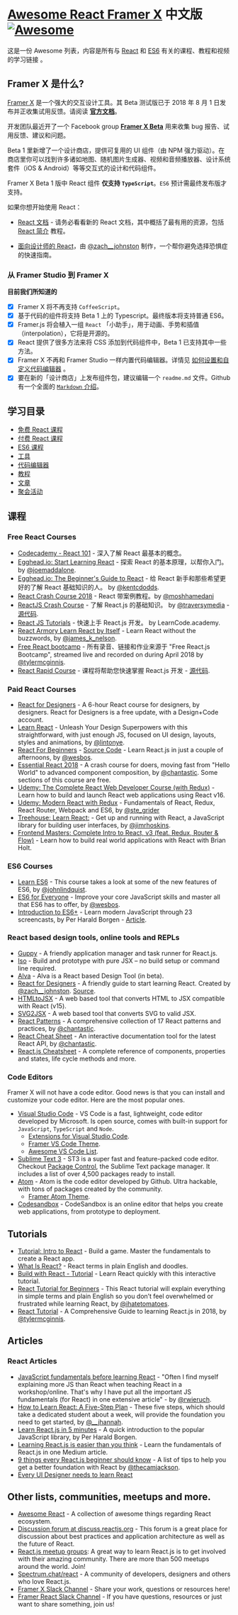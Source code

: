 # [Awesome React Framer X](https://github.com/davo/awesome-react-framer-x) 中文版 [![Awesome](https://awesome.re/badge-flat.svg)](https://awesome.re)

这是一份 Awesome 列表，内容是所有与 [React](https://reactjs.org/) 和 [ES6](https://tc39.github.io/ecma262/) 有关的课程、教程和视频的学习链接 。

## Framer X 是什么?

[Framer X](https://framer.com/x) 是一个强大的交互设计工具。其 Beta 测试版已于 2018 年 8 月 1 日发布并正收集试用反馈。请阅读 **[官方文档](https://framer.gitbook.io/framer/)**。

开发团队最近开了一个 Facebook group **[Framer X Beta](https://www.facebook.com/groups/framer.x.feedback/)** 用来收集 bug 报告、试用反馈、建议和问题。

Beta 1 里新增了一个设计商店，提供可复用的 UI 组件（由 NPM 强力驱动）。在商店里你可以找到许多诸如地图、随机图片生成器、视频和音频播放器、设计系统套件（iOS & Android）等等交互式的设计和代码组件。

Framer X Beta 1 版中 React 组件 **仅支持 `TypeScript`**。`ES6` 预计需最终发布版才支持。

如果你想开始使用 React：

-   [React 文档](https://reactjs.org/docs/getting-started.html) - 请务必看看新的 React 文档，其中概括了最有用的资源，包括 [React 简介](https://reactjs.org/tutorial/tutorial.html) 教程。

-   [面向设计师的 React](http://reactfordesigners.com/)，由 [@zach\_\_johnston](https://twitter.com/zach__johnston) 制作，一个帮你避免选择恐惧症的快速指南。

### 从 Framer Studio 到 Framer X

<b>目前我们所知道的</b>
-   [x] Framer X 将不再支持 `CoffeeScript`。
-   [x] 基于代码的组件将支持 Beta 1 上的 Typescript。最终版本将支持普通 ES6。
-   [x] Framer.js 将会植入一组 `React` 「小助手」，用于动画、手势和插值（interpolation），它将是开源的。
-   [x] React 提供了很多方法来将 CSS 添加到代码组件中，Beta 1 已支持其中一些方法。
-   [x] Framer X 不再和 Framer Studio 一样内置代码编辑器。详情见 [如何设置和自定义代码编辑器](https://github.com/framer/FramerXDocs/tree/688689a9ac4f47d06eb9e17a32bb7aab6666eca4/application#setup-and-workflow) 。
-   [x] 要在新的「设计商店」上发布组件包，建议编辑一个 `readme.md` 文件。Github 有一个全面的 [ `Markdown` 介绍](https://guides.github.com/features/mastering-markdown/)。

## 学习目录

-   [免费 React 课程](#free-react-courses)
-   [付费 React 课程](#paid-react-courses)
-   [ES6 课程](#es6-courses)
-   [工具](#react-based-design-tools-online-tools-and-repls)
-   [代码编辑器](#code-editors)
-   [教程](#tutorials)
-   [文章](#articles)
-   [聚会活动](#other-lists-communities-meetups-and-more)


## 课程

### Free React Courses

-   [Codecademy - React 101](https://www.codecademy.com/learn/react-101) - 深入了解 React 最基本的概念。
-   [Egghead.io: Start Learning React](https://egghead.io/courses/start-learning-react) - 探索 React 的基本原理，以帮你入门。 by [@joemaddalone](https://twitter.com/joemaddalone).
-   [Egghead.io: The Beginner's Guide to React](https://egghead.io/courses/the-beginner-s-guide-to-react) - 给 React 新手和那些希望更好的了解 React 基础知识的人。 by [@kentcdodds](https://twitter.com/kentcdodds).
-   [React Crash Course 2018](https://www.youtube.com/watch?v=Ke90Tje7VS0) - React 带案例教程。by [@moshhamedani](http://www.twitter.com/moshhamedani)
-   [ReactJS Crash Course](https://youtu.be/A71aqufiNtQ) - 了解 React.js 的基础知识。 by [@traversymedia](https://twitter.com/traversymedia) - [源代码](https://github.com/bradtraversy/projectmanager).
-   [React JS Tutorials](https://www.youtube.com/playlist?list=PLoYCgNOIyGABj2GQSlDRjgvXtqfDxKm5b) - 快速上手 React.js 开发。 by LearnCode.academy.
-   [React Armory Learn React by Itself](https://reactarmory.com/guides/learn-react-by-itself) - Learn React without the buzzwords, by [@james_k_nelson](https://twitter.com/james_k_nelson).
-   [Free React bootcamp](https://tylermcginnis.com/free-react-bootcamp/) - 所有录音、链接和作业来源于 "Free React.js Bootcamp", streamed live and recorded on during April 2018 by [@tylermcginnis](https://twitter.com/tylermcginnis).
-   [React Rapid Course](https://www.youtube.com/watch?v=MhkGQAoc7bc&list=PLoYCgNOIyGABj2GQSlDRjgvXtqfDxKm5b) - 课程将帮助您快速掌握 React.js 开发 - [源代码](https://github.com/learncodeacademy/react-js-tutorials).

### Paid React Courses

-   [React for Designers](https://designcode.io/react) - A 6-hour React course for designers, by designers. React for Designers is a free update, with a Design+Code account.
-   [Learn React](https://learnreact.design/) - Unleash Your Design Superpowers with this straightforward, with just enough JS, focused on UI design, layouts, styles and animations, by [@lintonye](https://twitter.com/lintonye).
-   [React For Beginners](https://reactforbeginners.com/) - [Source Code](https://github.com/wesbos/React-For-Beginners-Starter-Files) - Learn React.js in just a couple of afternoons, by [@wesbos](https://twitter.com/wesbos).
-   [Essential React 2018](https://learnreact.com/lessons/2018-essential-react-1-overview) - A crash course for doers, moving fast from "Hello World" to advanced component composition, by [@chantastic](https://twitter.com/chantastic). Some sections of this course are free.
-   [Udemy: The Complete React Web Developer Course (with Redux)](https://www.udemy.com/react-2nd-edition/) - Learn how to build and launch React web applications using React v16.
-   [Udemy: Modern React with Redux](https://www.udemy.com/react-redux/) - Fundamentals of React, Redux, React Router, Webpack and ES6, by [@ste_grider](https://twitter.com/ste_grider)
-   [Treehouse: Learn React:](https://teamtreehouse.com/tracks/learn-react) - Get up and running with React, a JavaScript library for building user interfaces, by [@jimrhoskins](https://twitter.com/jimrhoskins).
-   [Frontend Masters: Complete Intro to React, v3 (feat. Redux, Router & Flow)](https://frontendmasters.com/courses/react/) - Learn how to build real world applications with React with Brian Holt.

### ES6 Courses

-   [Learn ES6](https://egghead.io/courses/learn-es6-ecmascript-2015) - This course takes a look at some of the new features of ES6, by [@johnlindquist](https://twitter.com/johnlindquist).
-   [ES6 for Everyone](https://es6.io/) - Improve your core JavaScript skills and master all that ES6 has to offer, by [@wesbos](https://twitter.com/wesbos).
-   [Introduction to ES6+](https://scrimba.com/g/gintrotoes6) - Learn modern JavaScript through 23 screencasts, by Per Harald Borgen - [Article](https://medium.freecodecamp.org/want-to-learn-es6-take-this-free-23-part-course-and-become-a-javascript-ninja-55002db1ff74).

### React based design tools, online tools and REPLs

-   [Guppy](https://github.com/joshwcomeau/guppy) - A friendly application manager and task runner for React.js.
-   [Iso](https://compositor.io/iso/) - Build and prototype with pure JSX – no build setup or command line required.
-   [Alva](https://github.com/meetalva/alva) - Alva is a React based Design Tool (in beta).
-   [React for Designers](http://reactfordesigners.com/) - A friendly guide to start learning React. Created by [@zach\_\_johnston](https://twitter.com/zach__johnston). [Source](https://github.com/zachj0hnston/reactfordesignersdotcom).
-   [HTMLtoJSX](https://magic.reactjs.net/htmltojsx.htm) - A web based tool that converts HTML to JSX compatible with React (v15).
-   [SVG2JSX](https://svg2jsx.herokuapp.com/) - A web based tool that converts SVG to valid JSX.
-   [React Patterns](https://reactpatterns.com/) - A comprehensive collection of 17 React patterns and practices, by [@chantastic](https://twitter.com/chantastic).
-   [React Cheat Sheet](https://reactcheatsheet.com/) - An interactive documentation tool for the latest React API, by [@chantastic](https://twitter.com/chantastic).
-   [React.js Cheatsheet](https://devhints.io/react) - A complete reference of components, properties and states, life cycle methods and more.

### Code Editors

Framer X will not have a code editor. Good news is that you can install and customize your code editor. Here are the most popular ones.

-   [Visual Studio Code](https://code.visualstudio.com/download) - VS Code is a fast, lightweight, code editor developed by Microsoft. Is open source, comes with built-in support for `JavaScript`, `TypeScript` and `Node`.
    -   [Extensions for Visual Studio Code](https://marketplace.visualstudio.com/search?term=React&target=VSCode&category=All%20categories&sortBy=Relevance).
    -   [Framer VS Code Theme](https://github.com/framer/syntax-vsc).
    -   [Awesome VS Code List](https://github.com/viatsko/awesome-vscode).
-   [Sublime Text 3](https://www.sublimetext.com/3) - ST3 is a super fast and feature-packed code editor. Checkout [Package Control](https://packagecontrol.io/), the Sublime Text package manager. It includes a list of over 4,500 packages ready to install.
-   [Atom](https://atom.io/) - Atom is the code editor developed by Github. Ultra hackable, with tons of packages created by the community.
    -   [Framer Atom Theme](https://github.com/framer/syntax-atom).
-   [Codesandbox](https://codesandbox.io/dashboard) - CodeSandbox is an online editor that helps you create web applications, from prototype to deployment.

## Tutorials

-   [Tutorial: Intro to React](https://reactjs.org/tutorial/tutorial.html) - Build a game. Master the fundamentals to create a React app.
-   [What Is React?](https://learnreact.design/2017/06/08/what-is-react/) - React terms in plain English and doodles.
-   [Build with React - Tutorial](http://buildwithreact.com/tutorial) - Learn React quickly with this interactive tutorial.
-   [React Tutorial for Beginners](https://ihatetomatoes.net/react-tutorial-for-beginners/) - This React tutorial will explain everything in simple terms and plain English so you don’t feel overwhelmed or frustrated while learning React, by [@ihatetomatoes](https://twitter.com/ihatetomatoes).
-   [React Tutorial](https://tylermcginnis.com/reactjs-tutorial-a-comprehensive-guide-to-building-apps-with-react/) - A Comprehensive Guide to learning React.js in 2018, by [@tylermcginnis](https://twitter.com/tylermcginnis).

## Articles

### React Articles

-   [JavaScript fundamentals before learning React](https://www.robinwieruch.de/javascript-fundamentals-react-requirements/) - "Often I find myself explaining more JS than React when teaching React in a workshop/online. That's why I have put all the important JS fundamentals (for React) in one extensive article" - by [@rwieruch](https://twitter.com/rwieruch).
-   [How to Learn React: A Five-Step Plan](https://www.lullabot.com/articles/how-to-learn-react) - These five steps, which should take a dedicated student about a week, will provide the foundation you need to get started, by [@\_\_jhannah](https://twitter.com/__jhannah).
-   [Learn React.js in 5 minutes](https://medium.freecodecamp.org/learn-react-js-in-5-minutes-526472d292f4) - A quick introduction to the popular JavaScript library, by Per Harald Borgen.
-   [Learning React.js is easier than you think](https://edgecoders.com/learning-react-js-is-easier-than-you-think-fbd6dc4d935a) - Learn the fundamentals of React.js in one Medium article.
-   [9 things every React.js beginner should know](https://camjackson.net/post/9-things-every-reactjs-beginner-should-know) - A list of tips to help you get a better foundation with React by [@thecamjackson](https://twitter.com/thecamjackson).
-   [Every UI Designer needs to learn React](https://blog.continuum.cl/every-ui-designer-needs-to-learn-react-heres-why-f2b8c2ff2c86)

## Other lists, communities, meetups and more.

-   [Awesome React](https://github.com/enaqx/awesome-react) - A collection of awesome things regarding React ecosystem.
-   [Discussion forum at discuss.reactjs.org](https://discuss.reactjs.org/) - This forum is a great place for discussion about best practices and application architecture as well as the future of React.
-   [React.js meetup groups](https://www.meetup.com/topics/reactjs/): A great way to learn React.js is to get involved with their amazing community. There are more than 500 meetups around the world. Join!
-   [Spectrum.chat/react](https://spectrum.chat/react) - A community of developers, designers and others who love React.js.
-   [Framer X Slack Channel](https://framer.slack.com/app_redirect?channel=framer-x) - Share your work, questions or resources here!
-   [Framer React Slack Channel](https://framer.slack.com/app_redirect?channel=react) - If you have questions, resources or just want to share something, join us!
